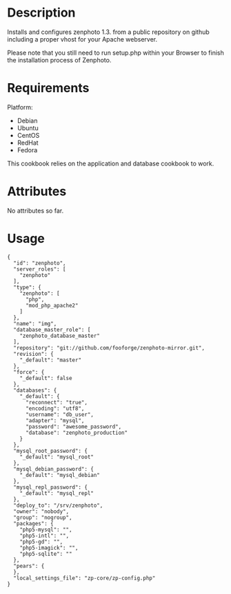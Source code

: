 Description
===========

Installs and configures zenphoto 1.3. from a public repository on github
including a proper vhost for your Apache webserver.

Please note that you still need to run setup.php within your Browser to
finish the installation process of Zenphoto.

Requirements
============

Platform:

* Debian
* Ubuntu
* CentOS
* RedHat
* Fedora

This cookbook relies on the application and database cookbook to work.

Attributes
==========

No attributes so far.

Usage
=====

    {
      "id": "zenphoto",
      "server_roles": [
        "zenphoto"
      ],
      "type": {
        "zenphoto": [
          "php",
          "mod_php_apache2"
        ]
      },
      "name": "img",
      "database_master_role": [
        "zenphoto_database_master"
      ],
      "repository": "git://github.com/fooforge/zenphoto-mirror.git",
      "revision": {
        "_default": "master"
      },
      "force": {
        "_default": false
      },
      "databases": {
        "_default": {
          "reconnect": "true",
          "encoding": "utf8",
          "username": "db_user",
          "adapter": "mysql",
          "password": "awesome_password",
          "database": "zenphoto_production"
        }
      },
      "mysql_root_password": {
        "_default": "mysql_root"
      },
      "mysql_debian_password": {
        "_default": "mysql_debian"
      },
      "mysql_repl_password": {
        "_default": "mysql_repl"
      },
      "deploy_to": "/srv/zenphoto",
      "owner": "nobody",
      "group": "nogroup",
      "packages": {
        "php5-mysql": "",
        "php5-intl": "",
        "php5-gd": "",
        "php5-imagick": "",
        "php5-sqlite": ""
      },
      "pears": {
      },
      "local_settings_file": "zp-core/zp-config.php"
    }

